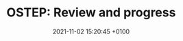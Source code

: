 ---
layout: post
title:  "OSTEP: Review and progress"
date:   2021-11-02 15:20:45 +0100
categories: computer-science operating-systems
---